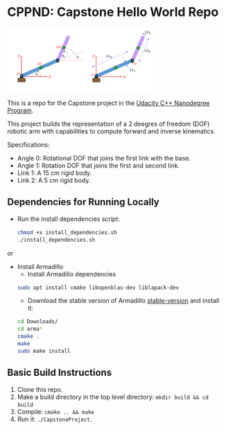 # CPPND: Capstone Hello World Repo

<img src="images/robotic_arm.png"/>

This is a repo for the Capstone project in the [Udacity C++ Nanodegree Program](https://www.udacity.com/course/c-plus-plus-nanodegree--nd213).

This project builds the representation of a 2 deegres of freedom (DOF) robotic arm with capabilities to compute forward and inverse kinematics.

Specifications:
* Angle 0: Rotational DOF that joins the first link with the base.
* Angle 1: Rotation DOF that joins the first and second link.
* Link 1: A 15 cm rigid body.
* Link 2: A 5 cm rigid body.

## Dependencies for Running Locally
* Run the install dependencies script: 
    ```sh
    chmod +x install_dependencies.sh
    ./install_dependencies.sh
    ```
or

* Install Armadillo 
    * Install Armadillo dependencies
    ```sh
    sudo apt install cmake libopenblas-dev liblapack-dev
    ```
    * Download the stable version of Armadillo [stable-version](http://arma.sourceforge.net/download.html)
    and install it: 
    ```sh
    cd Downloads/
    cd arma*
    cmake .
    make
    sudo make install
    ```


## Basic Build Instructions

1. Clone this repo.
2. Make a build directory in the top level directory: `mkdir build && cd build`
3. Compile: `cmake .. && make`
4. Run it: `./CapstoneProject`.